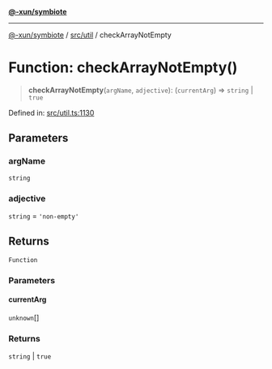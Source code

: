 [**@-xun/symbiote**](../../../README.md)

***

[@-xun/symbiote](../../../README.md) / [src/util](../README.md) / checkArrayNotEmpty

# Function: checkArrayNotEmpty()

> **checkArrayNotEmpty**(`argName`, `adjective`): (`currentArg`) => `string` \| `true`

Defined in: [src/util.ts:1130](https://github.com/Xunnamius/symbiote/blob/5ae97ccbe27456f6fdcc9cdb8c1bf89ff370984a/src/util.ts#L1130)

## Parameters

### argName

`string`

### adjective

`string` = `'non-empty'`

## Returns

`Function`

### Parameters

#### currentArg

`unknown`[]

### Returns

`string` \| `true`
